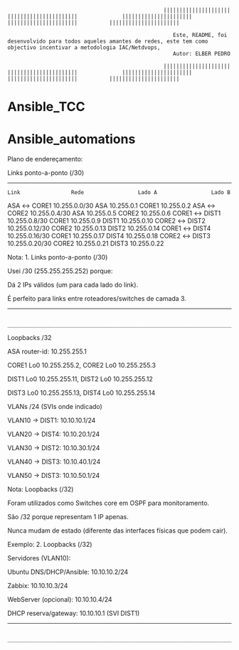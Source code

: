                                                      |||||||||||||||||||||                 ||||||||||||||||||||||              ||||||||||||||||||||||           ||||||||||||||||||||||          ||||||||||||||||||||||
                                                           
                                                        Este, README, foi desenvolvido para todos aqueles amantes de redes, este tem como objectivo incentivar a metodologia IAC/Netdvops, 
                                                        Autor: ELBER PEDRO  
               
                                                     |||||||||||||||||||||                 ||||||||||||||||||||||              ||||||||||||||||||||||           ||||||||||||||||||||||          ||||||||||||||||||||||



# Ansible_TCC

# Ansible_automations

Plano de endereçamento: 

Links ponto-a-ponto (/30)

___________________________________________________________________________

    Link	            Rede	             Lado A	                Lado B                               
ASA ↔ CORE1	      10.255.0.0/30	    ASA 10.255.0.1	       CORE1 10.255.0.2
ASA ↔ CORE2	      10.255.0.4/30	    ASA 10.255.0.5	       CORE2 10.255.0.6
CORE1 ↔ DIST1	    10.255.0.8/30	    CORE1 10.255.0.9	     DIST1 10.255.0.10
CORE2 ↔ DIST2	    10.255.0.12/30	  CORE2 10.255.0.13	     DIST2 10.255.0.14
CORE1 ↔ DIST4	    10.255.0.16/30	  CORE1 10.255.0.17	     DIST4 10.255.0.18
CORE2 ↔ DIST3	    10.255.0.20/30	  CORE2 10.255.0.21	     DIST3 10.255.0.22

Nota: 1. Links ponto-a-ponto (/30)

Usei /30 (255.255.255.252) porque:

Dá 2 IPs válidos (um para cada lado do link).

É perfeito para links entre roteadores/switches de camada 3.

___________________________________________________________________________                                                                                                                       ___________________________________________________________________________
                                                                                                   ___________________________________________________________________________

Loopbacks /32

ASA router-id: 10.255.255.1

CORE1 Lo0 10.255.255.2,  CORE2 Lo0 10.255.255.3

DIST1 Lo0 10.255.255.11, DIST2 Lo0 10.255.255.12

DIST3 Lo0 10.255.255.13, DIST4 Lo0 10.255.255.14

VLANs /24 (SVIs onde indicado)

VLAN10 → DIST1: 10.10.10.1/24

VLAN20 → DIST4: 10.10.20.1/24

VLAN30 → DIST2: 10.10.30.1/24

VLAN40 → DIST3: 10.10.40.1/24

VLAN50 → DIST3: 10.10.50.1/24

Nota: Loopbacks (/32)

Foram utilizados como Switches core em OSPF para monitoramento.

São /32 porque representam 1 IP apenas.

Nunca mudam de estado (diferente das interfaces físicas que podem cair).

Exemplo: 2. Loopbacks (/32)

Servidores (VLAN10):

Ubuntu DNS/DHCP/Ansible: 10.10.10.2/24

Zabbix: 10.10.10.3/24

WebServer (opcional): 10.10.10.4/24

DHCP reserva/gateway: 10.10.10.1 (SVI DIST1)

___________________________________________________________________________                                                                                                                       ___________________________________________________________________________
                                                                                               ___________________________________________________________________________






                                                                                               


